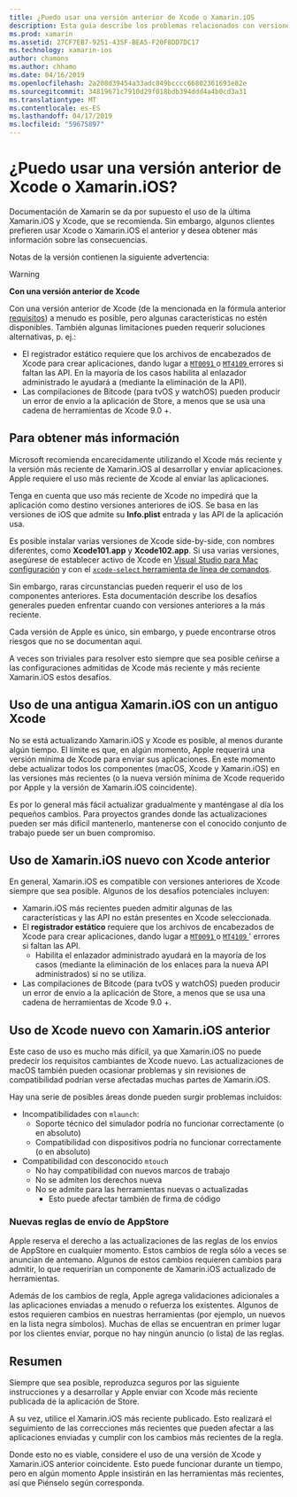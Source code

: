 ```yaml
---
title: ¿Puedo usar una versión anterior de Xcode o Xamarin.iOS
description: Esta guía describe los problemas relacionados con versiones anteriores de Xamarin.iOS o Xcode (de la versión estable actual).
ms.prod: xamarin
ms.assetid: 27CF7EB7-9251-435F-BEA5-F20F8DD7DC17
ms.technology: xamarin-ios
author: chamons
ms.author: chhamo
ms.date: 04/16/2019
ms.openlocfilehash: 2a208d39454a33adc849bcccc66802361693e82e
ms.sourcegitcommit: 34819671c7910d29f018bdb394ddd4a4b0cd3a31
ms.translationtype: MT
ms.contentlocale: es-ES
ms.lasthandoff: 04/17/2019
ms.locfileid: "59675897"
---
```

# <a name="can-i-use-an-older-version-of-xcode-or-xamarinios"></a>¿Puedo usar una versión anterior de Xcode o Xamarin.iOS?

Documentación de Xamarin se da por supuesto el uso de la última Xamarin.iOS y Xcode, que se recomienda. Sin embargo, algunos clientes prefieren usar Xcode o Xamarin.iOS el anterior y desea obtener más información sobre las consecuencias.

Notas de la versión contienen la siguiente advertencia:

> [!WARNING]
> **Con una versión anterior de Xcode**
>
> Con una versión anterior de Xcode (de la mencionada en la fórmula anterior [requisitos](https://docs.microsoft.com/xamarin/ios/release-notes/12/12.8#requirements)) a menudo es posible, pero algunas características no estén disponibles. También algunas limitaciones pueden requerir soluciones alternativas, p. ej.:
>
> - El registrador estático requiere que los archivos de encabezados de Xcode para crear aplicaciones, dando lugar a [ `MT0091` ](https://docs.microsoft.com/xamarin/ios/troubleshooting/mtouch-errors#MT0091) o [ `MT4109` ](https://docs.microsoft.com/xamarin/ios/troubleshooting/mtouch-errors#MT4109) errores si faltan las API. En la mayoría de los casos habilita al enlazador administrado le ayudará a (mediante la eliminación de la API).
> - Las compilaciones de Bitcode (para tvOS y watchOS) pueden producir un error de envío a la aplicación de Store, a menos que se usa una cadena de herramientas de Xcode 9.0 +.

## <a name="further-information"></a>Para obtener más información

Microsoft recomienda encarecidamente utilizando el Xcode más reciente y la versión más reciente de Xamarin.iOS al desarrollar y enviar aplicaciones. Apple requiere el uso más reciente de Xcode al enviar las aplicaciones.

Tenga en cuenta que uso más reciente de Xcode no impedirá que la aplicación como destino versiones anteriores de iOS. Se basa en las versiones de iOS que admite su **Info.plist** entrada y las API de la aplicación usa.

Es posible instalar varias versiones de Xcode side-by-side, con nombres diferentes, como **Xcode101.app** y **Xcode102.app**. Si usa varias versiones, asegúrese de establecer activo de Xcode en [Visual Studio para Mac configuración](~/ios/troubleshooting/questions/ios-sdk.md) y con el [ `xcode-select` ](https://developer.apple.com/library/archive/technotes/tn2339/_index.html#//apple_ref/doc/uid/DTS40014588-CH1-HOW_DO_I_SELECT_THE_DEFAULT_VERSION_OF_XCODE_TO_USE_FOR_MY_COMMAND_LINE_TOOLS_) [herramienta de línea de comandos](https://developer.apple.com/library/archive/technotes/tn2339/_index.html#//apple_ref/doc/uid/DTS40014588-CH1-HOW_DO_I_SELECT_THE_DEFAULT_VERSION_OF_XCODE_TO_USE_FOR_MY_COMMAND_LINE_TOOLS_).

Sin embargo, raras circunstancias pueden requerir el uso de los componentes anteriores. Esta documentación describe los desafíos generales pueden enfrentar cuando con versiones anteriores a la más reciente.

Cada versión de Apple es único, sin embargo, y puede encontrarse otros riesgos que no se documentan aquí.

A veces son triviales para resolver esto siempre que sea posible ceñirse a las configuraciones admitidas de Xcode más reciente y más reciente Xamarin.iOS estos desafíos.

## <a name="use-of-an-old-xamarinios-with-an-old-xcode"></a>Uso de una antigua Xamarin.iOS con un antiguo Xcode

No se está actualizando Xamarin.iOS y Xcode es posible, al menos durante algún tiempo. El límite es que, en algún momento, Apple requerirá una versión mínima de Xcode para enviar sus aplicaciones. En este momento debe actualizar todos los componentes (macOS, Xcode y Xamarin.iOS) en las versiones más recientes (o la nueva versión mínima de Xcode requerido por Apple y la versión de Xamarin.iOS coincidente).

Es por lo general más fácil actualizar gradualmente y manténgase al día los pequeños cambios. Para proyectos grandes donde las actualizaciones pueden ser más difícil mantenerlo, mantenerse con el conocido conjunto de trabajo puede ser un buen compromiso.

## <a name="use-of-new-xamarinios-with-older-xcode"></a>Uso de Xamarin.iOS nuevo con Xcode anterior

En general, Xamarin.iOS es compatible con versiones anteriores de Xcode siempre que sea posible. Algunos de los desafíos potenciales incluyen:

- Xamarin.iOS más recientes pueden admitir algunas de las características y las API no están presentes en Xcode seleccionada. 
- El **registrador estático** requiere que los archivos de encabezados de Xcode para crear aplicaciones, dando lugar a [ `MT0091` ](~/ios/troubleshooting/mtouch-errors.md#MT0091) o [ `MT4109` ](~/ios/troubleshooting/mtouch-errors.md#MT4109)' errores si faltan las API.
  - Habilita el enlazador administrado ayudará en la mayoría de los casos (mediante la eliminación de los enlaces para la nueva API administrados) si no se utiliza.
- Las compilaciones de Bitcode (para tvOS y watchOS) pueden producir un error de envío a la aplicación de Store, a menos que se usa una cadena de herramientas de Xcode 9.0 +.

## <a name="use-of-new-xcode-with-older-xamarinios"></a>Uso de Xcode nuevo con Xamarin.iOS anterior

Este caso de uso es mucho más difícil, ya que Xamarin.iOS no puede predecir los requisitos cambiantes de Xcode nuevo. Las actualizaciones de macOS también pueden ocasionar problemas y sin revisiones de compatibilidad podrían verse afectadas muchas partes de Xamarin.iOS. 

Hay una serie de posibles áreas donde pueden surgir problemas incluidos:

- Incompatibilidades con `mlaunch`:
  - Soporte técnico del simulador podría no funcionar correctamente (o en absoluto)
  - Compatibilidad con dispositivos podría no funcionar correctamente (o en absoluto)
- Compatibilidad con desconocido `mtouch` 
  - No hay compatibilidad con nuevos marcos de trabajo
  - No se admiten los derechos nueva
  - No se admite para las herramientas nuevas o actualizadas
    - Esto puede afectar también de firma de código

### <a name="new-appstore-submission-rules"></a>Nuevas reglas de envío de AppStore

Apple reserva el derecho a las actualizaciones de las reglas de los envíos de AppStore en cualquier momento. Estos cambios de regla sólo a veces se anuncian de antemano. Algunos de estos cambios requieren cambios para admitir, lo que requerirían un componente de Xamarin.iOS actualizado de herramientas.

Además de los cambios de regla, Apple agrega validaciones adicionales a las aplicaciones enviadas a menudo o refuerza los existentes. Algunos de estos requieren cambios en nuestras herramientas (por ejemplo, un nuevos en la lista negra símbolos). Muchas de ellas se encuentran en primer lugar por los clientes enviar, porque no hay ningún anuncio (o lista) de las reglas.

## <a name="summary"></a>Resumen

Siempre que sea posible, reproduzca seguros por las siguiente instrucciones y a desarrollar y Apple enviar con Xcode más reciente publicada de la aplicación de Store.

A su vez, utilice el Xamarin.iOS más reciente publicado. Esto realizará el seguimiento de las correcciones más recientes que pueden afectar a las aplicaciones enviadas y cumplir con los cambios más recientes de la regla.

Donde esto no es viable, considere el uso de una versión de Xcode y Xamarin.iOS anterior coincidente. Esto puede funcionar durante un tiempo, pero en algún momento Apple insistirán en las herramientas más recientes, así que Piénselo según corresponda.
